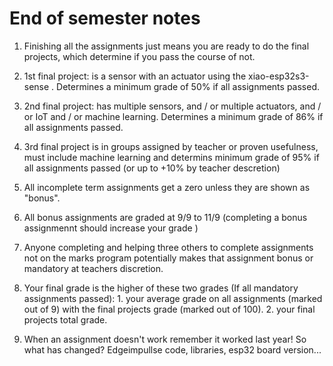 # End of semester notes

1. Finishing all the assignments just means you are ready to do the final projects, which determine if you pass the course of not.

1. 1st final project: is a sensor with an actuator using the xiao-esp32s3-sense . Determines a minimum grade of 50% if all assignments passed.

1. 2nd final project: has multiple sensors, and / or multiple actuators, and / or IoT and / or machine learning. Determines a minimum grade of 86% if all assignments passed.

1. 3rd final project is in groups assigned by teacher or proven usefulness, must include machine learning and determins minimum grade of 95% if all assignments passed (or up to +10% by teacher descretion) 

1. All incomplete term assignments get a zero unless they are shown as "bonus".

1. All bonus assignments are graded at 9/9 to 11/9 (completing a bonus assignmennt should increase your grade )

1. Anyone completing and helping three others to complete assignments not on the marks program potentially makes that assignment bonus or mandatory at teachers discretion.

1. Your final grade is the higher of these two grades (If all mandatory assignments passed): 1. your average grade on all assignments (marked out of 9) with the final projects grade (marked out of 100). 2. your final projects total grade.


1. When an assignment doesn't work remember it worked last year! So what has changed? Edgeimpullse code, libraries, esp32 board version...
 
